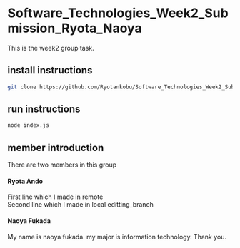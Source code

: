 # Software_Technologies_Week2_Submission_Ryota_Naoya

This is the week2 group task.

## install instructions

```sh
git clone https://github.com/Ryotankobu/Software_Technologies_Week2_Submission_Ryota_Naoya.git
```

## run instructions

```sh
node index.js
```

## member introduction

There are two members in this group

#### Ryota Ando

First line which I made in remote
<br />
Second line which I made in local editting_branch

#### Naoya Fukada

My name is naoya fukada. my major is information technology. Thank you.
